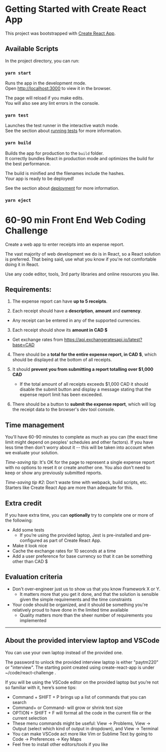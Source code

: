 # Getting Started with Create React App

This project was bootstrapped with [Create React App](https://github.com/facebook/create-react-app).

## Available Scripts

In the project directory, you can run:

### `yarn start`

Runs the app in the development mode.\
Open [http://localhost:3000](http://localhost:3000) to view it in the browser.

The page will reload if you make edits.\
You will also see any lint errors in the console.

### `yarn test`

Launches the test runner in the interactive watch mode.\
See the section about [running tests](https://facebook.github.io/create-react-app/docs/running-tests) for more information.

### `yarn build`

Builds the app for production to the `build` folder.\
It correctly bundles React in production mode and optimizes the build for the best performance.

The build is minified and the filenames include the hashes.\
Your app is ready to be deployed!

See the section about [deployment](https://facebook.github.io/create-react-app/docs/deployment) for more information.

### `yarn eject`

# 60-90 min Front End Web Coding Challenge

Create a web app to enter receipts into an expense report.

The vast majority of web development we do is in React, so a React solution is preferred. That being said, use what you know if you're not comfortable doing it in React.

Use any code editor, tools, 3rd party libraries and online resources you like.

## Requirements:

1. The expense report can have **up to 5 receipts**.

2. Each receipt should have a **description**, **amount** and **currency**.

- Any receipt can be entered in any of the supported currencies.

3. Each receipt should show its **amount in CAD $**

- Get exchange rates from https://api.exchangeratesapi.io/latest?base=CAD

4. There should be a **total for the entire expense report, in CAD $**, which should be displayed at the bottom of all receipts.

5. It should **prevent you from submitting a report totalling over $1,000 CAD**

   - If the total amount of all receipts exceeds $1,000 CAD it should disable the submit button and display a message stating that the expense report limit has been exceeded.

6. There should be a button to **submit the expense report**, which will log the receipt data to the browser's dev tool console.

## Time management

You'll have 60-90 minutes to complete as much as you can (the exact time limit might depend on peoples' schedules and other factors). If you have less time then don't worry about it -- this will be taken into account when we evaluate your solution.

_Time-saving tip_: It's OK for the page to represent a single expense report with no options to reset it or create another one. You also don't need to keep or show any previously submitted reports.

_Time-saving tip #2_: Don't waste time with webpack, build scripts, etc. Starters like Create React App are more than adequate for this.

## Extra credit

If you have extra time, you can **optionally** try to complete one or more of the following:

- Add some tests
  - If you’re using the provided laptop, Jest is pre-installed and pre-configured as part of Create React App.
- Make it look nice
- Cache the exchange rates for 10 seconds at a time
- Add a user preference for base currency so that it can be something other than CAD $

## Evaluation criteria

- Don't over-engineer just us to show us that you know Framework X or Y.
  - It matters more that you get it done, and that the solution is sensible given the simple requirements and the time constraints
- Your code should be organized, and it should be something you're relatively proud to have done in the limited time available
  - Quality matters more than the sheer number of requirements you implemented

---

## About the provided interview laptop and VSCode

You can use your own laptop instead of the provided one.

The password to unlock the provided interview laptop is either "paytm220" or "interview". The starting point created using create-react-app is under ~/code/react-challenge .

If you will be using the VSCode editor on the provided laptop but you’re not so familiar with it, here’s some tips:

- Command + SHIFT + P brings up a list of commands that you can search
- Command+ or Command- will grow or shrink text size
- OPTION + SHIFT + F will format all the code in the current file or the current selection
- These menu commands might be useful: View -> Problems, View -> Output (select which kind of output in dropdown), and View -> Terminal
- You can make VSCode act more like Vim or Sublime Text by going to Code -> Preferences -> Key Maps
- Feel free to install other editors/tools if you like
